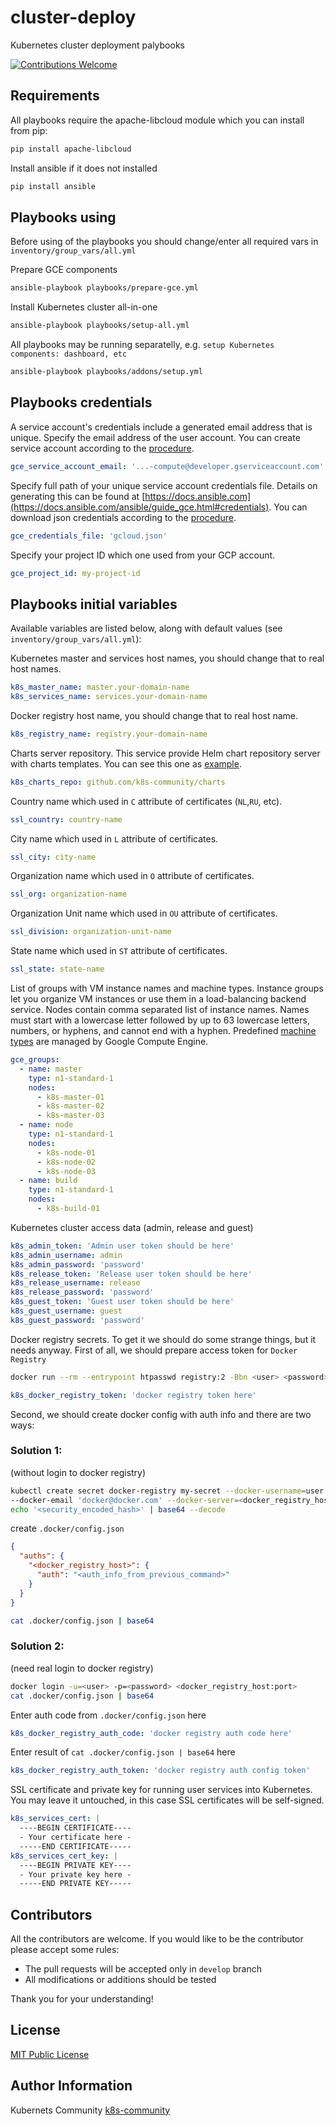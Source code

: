 # cluster-deploy
Kubernetes cluster deployment palybooks

[![Contributions Welcome](https://img.shields.io/badge/contributions-welcome-brightgreen.svg?style=flat)](https://github.com/k8s-community/cluster-deploy/issues)

## Requirements

All playbooks require the apache-libcloud module which you can install from pip:

```sh
pip install apache-libcloud
```

Install ansible if it does not installed
```sh
pip install ansible
```

## Playbooks using

Before using of the playbooks you should change/enter all required vars in `inventory/group_vars/all.yml`

Prepare GCE components
```sh
ansible-playbook playbooks/prepare-gce.yml
```

Install Kubernetes cluster all-in-one
```sh
ansible-playbook playbooks/setup-all.yml
```

All playbooks may be running separatelly, e.g. `setup Kubernetes components: dashboard, etc`
```sh
ansible-playbook playbooks/addons/setup.yml
```


## Playbooks credentials

A service account's credentials include a generated email address that is unique.
Specify the email address of the user account.
You can create service account according to the [procedure](https://developers.google.com/identity/protocols/OAuth2ServiceAccount#creatinganaccount).

```yaml
gce_service_account_email: '...-compute@developer.gserviceaccount.com'
```

Specify full path of your unique service account credentials file. 
Details on generating this can be found at [https://docs.ansible.com](https://docs.ansible.com/ansible/guide_gce.html#credentials).
You can download json credentials according to the [procedure](https://support.google.com/cloud/answer/6158849?hl=en&ref_topic=6262490#serviceaccounts).

```yaml
gce_credentials_file: 'gcloud.json'
```

Specify your project ID which one used from your GCP account.

```yaml
gce_project_id: my-project-id
```

## Playbooks initial variables

Available variables are listed below, along with default values (see `inventory/group_vars/all.yml`):

Kubernetes master and services host names, you should change that to real host names.
```yaml
k8s_master_name: master.your-domain-name
k8s_services_name: services.your-domain-name
```

Docker registry host name, you should change that to real host name.
```yaml
k8s_registry_name: registry.your-domain-name
```

Charts server repository. This service provide Helm chart repository server with charts templates.
You can see this one as [example](https://github.com/k8s-community/charts).
```yaml
k8s_charts_repo: github.com/k8s-community/charts
```

Country name which used in `C` attribute of certificates (`NL`,`RU`, etc).
```yaml
ssl_country: country-name
```

City name which used in `L` attribute of certificates.
```yaml
ssl_city: city-name
```

Organization name which used in `O` attribute of certificates.
```yaml
ssl_org: organization-name
```

Organization Unit name which used in `OU` attribute of certificates.
```yaml
ssl_division: organization-unit-name
```

State name which used in `ST` attribute of certificates.
```yaml
ssl_state: state-name
```

List of groups with VM instance names and machine types. Instance groups let you
organize VM instances or use them in a load-balancing backend service.
Nodes contain comma separated list of instance names.
Names must start with a lowercase letter followed by up to 63 lowercase letters,
numbers, or hyphens, and cannot end with a hyphen.
Predefined [machine types](https://cloud.google.com/compute/docs/machine-types) are managed by Google Compute Engine.

```yaml
gce_groups:
  - name: master
    type: n1-standard-1
    nodes:
      - k8s-master-01
      - k8s-master-02
      - k8s-master-03
  - name: node
    type: n1-standard-1
    nodes:
      - k8s-node-01
      - k8s-node-02
      - k8s-node-03
  - name: build
    type: n1-standard-1
    nodes:
      - k8s-build-01
```

Kubernetes cluster access data (admin, release and guest)
```yaml
k8s_admin_token: 'Admin user token should be here'
k8s_admin_username: admin
k8s_admin_password: 'password'
k8s_release_token: 'Release user token should be here'
k8s_release_username: release
k8s_release_password: 'password'
k8s_guest_token: 'Guest user token should be here'
k8s_guest_username: guest
k8s_guest_password: 'password'
```

Docker registry secrets. To get it we should do some strange things, but it needs anyway.
First of all, we should prepare access token for `Docker Registry`
```sh
docker run --rm --entrypoint htpasswd registry:2 -Bbn <user> <password> | base64
```
```yaml
k8s_docker_registry_token: 'docker registry token here'
```
Second, we should create docker config with auth info and there are two ways:

### Solution 1:
(without login to docker registry)
```sh
kubectl create secret docker-registry my-secret --docker-username=user --docker-password='password' \
--docker-email 'docker@docker.com' --docker-server=<docker_registry_host> --dry-run -o yaml
echo '<security_encoded_hash>' | base64 --decode
```
create `.docker/config.json`
```json
{
  "auths": {
    "<docker_registry_host>": {
      "auth": "<auth_info_from_previous_command>"
    }
  }
}
```
```sh
cat .docker/config.json | base64
```

### Solution 2:
(need real login to docker registry)
```sh
docker login -u=<user> -p=<password> <docker_registry_host:port>
cat .docker/config.json | base64
```

Enter auth code from `.docker/config.json` here
```yaml
k8s_docker_registry_auth_code: 'docker registry auth code here'
```

Enter result of `cat .docker/config.json | base64` here
```yaml
k8s_docker_registry_auth_token: 'docker registry auth config token'
```

SSL certificate and private key for running user services into Kubernetes.
You may leave it untouched, in this case SSL certificates will be self-signed. 
```yaml
k8s_services_cert: |
  ----BEGIN CERTIFICATE----
  - Your certificate here -
  -----END CERTIFICATE-----
k8s_services_cert_key: |
  ----BEGIN PRIVATE KEY----
  - Your private key here -
  -----END PRIVATE KEY-----
```


## Contributors

All the contributors are welcome. If you would like to be the contributor please accept some rules:
- The pull requests will be accepted only in `develop` branch
- All modifications or additions should be tested

Thank you for your understanding!

## License

[MIT Public License](https://github.com/k8s-community/cluster-deploy/blob/master/LICENSE)

## Author Information

Kubernets Community [k8s-community](https://github.com/k8s-community)

